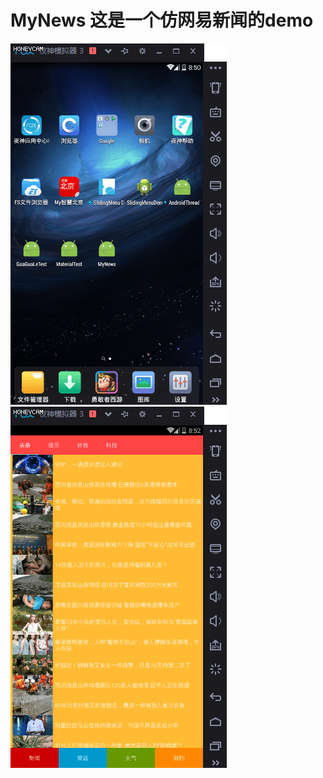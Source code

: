 # MyNews 这是一个仿网易新闻的demo
![image](https://github.com/Jhonson2/MyNews/raw/master/gif/news1.gif) 
![image](https://github.com/Jhonson2/MyNews/raw/master/gif/news2.gif) 
